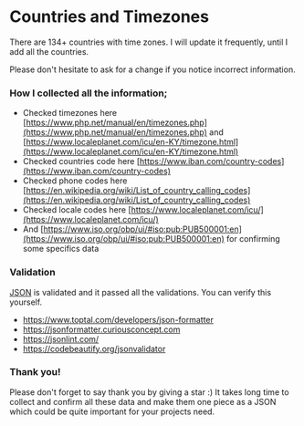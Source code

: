 # Countries and Timezones

There are 134+ countries with time zones.  I will update it frequently, until I add all the countries.

Please don't hesitate to ask for a change if you notice incorrect information. 


### How I collected all the information;

- Checked timezones here [https://www.php.net/manual/en/timezones.php](https://www.php.net/manual/en/timezones.php) and [https://www.localeplanet.com/icu/en-KY/timezone.html](https://www.localeplanet.com/icu/en-KY/timezone.html)
- Checked countries code here [https://www.iban.com/country-codes](https://www.iban.com/country-codes)
- Checked phone codes here [https://en.wikipedia.org/wiki/List_of_country_calling_codes](https://en.wikipedia.org/wiki/List_of_country_calling_codes)
- Checked locale codes here [https://www.localeplanet.com/icu/](https://www.localeplanet.com/icu/)
- And [https://www.iso.org/obp/ui/#iso:pub:PUB500001:en](https://www.iso.org/obp/ui/#iso:pub:PUB500001:en) for confirming some specifics data

### Validation

[JSON](https://github.com/osmanyz/countries-and-timezones/blob/main/countries-timezones.json) is validated and it passed all the validations. You can verify this yourself. 

- https://www.toptal.com/developers/json-formatter
- https://jsonformatter.curiousconcept.com
- https://jsonlint.com/
- https://codebeautify.org/jsonvalidator

### Thank you!

Please don't forget to say thank you by giving a star :) It takes long time to collect and confirm all these data and make them one piece as a JSON which could be quite important for your projects need.
